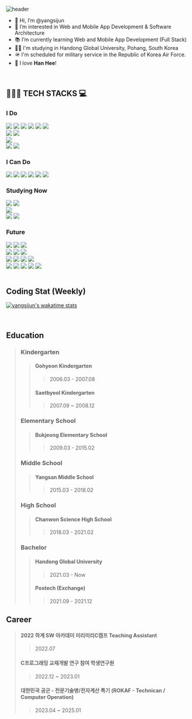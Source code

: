 ![header](https://capsule-render.vercel.app/api?type=waving&color=timeGradient&height=250&section=header&text=Yang%20Sijun&fontSize=60&fontAlignY=30&desc=(Student%20Developer)&descSize=30&descAlignY=55)

- 👋 Hi, I’m @yangsijun
- 👀 I’m interested in Web and Mobile App Development & Software Architecture
- 📚 I’m currently learning Web and Mobile App Development (Full Stack)
- 👨‍🎓 I'm studying in Handong Global University, Pohang, South Korea
- 🪖 I'm scheduled for military service in the Republic of Korea Air Force.
- 💞️ I love **Han Hee**!

<br>

## 👨🏻‍💻 TECH STACKS 💻

<div align=left>
	<h3>I Do</h3>
	<!--C++-->
	<img src="https://img.shields.io/badge/c++-00599C?style=for-the-badge&logo=c%2B%2B&logoColor=white">
	<!--Java-->
	<img src="https://img.shields.io/badge/java-007396?style=for-the-badge&logo=java&logoColor=white">
	<!--Dart-->
	<img src="https://img.shields.io/badge/dart-0175C2?style=for-the-badge&logo=dart&logoColor=white">
	<!--Kotlin-->
	<img src="https://img.shields.io/badge/kotlin-7F52FF?style=for-the-badge&logo=kotlin&logoColor=white"> 
	<!--JavaScript-->
	<img src="https://img.shields.io/badge/javascript-F7DF1E?style=for-the-badge&logo=javascript&logoColor=black">
	<!--MySQL-->
  	<img src="https://img.shields.io/badge/mysql-4479A1?style=for-the-badge&logo=mysql&logoColor=white"> 
	<br>
	<!--Flutter-->
  	<img src="https://img.shields.io/badge/flutter-02569B?style=for-the-badge&logo=flutter&logoColor=white">
	<!--Spring Boot-->
	<img src="https://img.shields.io/badge/spring%20boot-6DB33F?style=for-the-badge&logo=SpringBoot&logoColor=white">
	<br>
	<!--Apache Tomcat-->
	<img src="https://img.shields.io/badge/Apache%20Tomcat-F8DC75?style=for-the-badge&logo=apachetomcat&logoColor=black">
	<br>
	<!--Git-->
  	<img src="https://img.shields.io/badge/git-F05032?style=for-the-badge&logo=git&logoColor=white">
	<!--GitHub-->
	<img src="https://img.shields.io/badge/github-181717?style=for-the-badge&logo=github&logoColor=white">
	<br>
	<h3>I Can Do</h3>
	<!--C Lang-->
	<img src="https://img.shields.io/badge/c-A8B9CC?style=for-the-badge&logo=c&logoColor=black">
	<!--Python-->
	<img src="https://img.shields.io/badge/python-3776AB?style=for-the-badge&logo=python&logoColor=white">
	<!--Spring-->
	<img src="https://img.shields.io/badge/spring-6DB33F?style=for-the-badge&logo=Spring&logoColor=white">
	<!--JQuery-->
  	<img src="https://img.shields.io/badge/jquery-0769AD?style=for-the-badge&logo=jquery&logoColor=white">
	<!--HTML-->
	<img src="https://img.shields.io/badge/html-E34F26?style=for-the-badge&logo=html5&logoColor=white"> 
	<!--CSS-->
	<img src="https://img.shields.io/badge/css-1572B6?style=for-the-badge&logo=css3&logoColor=white">
	<h3>Studying Now</h3>
	<!--Android-->
  	<img src="https://img.shields.io/badge/android-3DDC84?style=for-the-badge&logo=android&logoColor=white"> 
	<!--Jetpack Compose-->
	<img src="https://img.shields.io/badge/Jetpack%20Compose-4285F4?style=for-the-badge&logo=jetpackcompose&logoColor=white">
	<br>
  	<!--Node.JS-->
	<img src="https://img.shields.io/badge/node.js-339933?style=for-the-badge&logo=Node.js&logoColor=white">
	<br>
	<!--Apache-->
  	<img src="https://img.shields.io/badge/apache-D22128?style=for-the-badge&logo=apache&logoColor=white">
	<!--NGINX-->
  	<img src="https://img.shields.io/badge/nginx-009639?style=for-the-badge&logo=nginx&logoColor=white">
	<h3>Future</h3>
  	<!--TypeScript-->
	<img src="https://img.shields.io/badge/typescript-3178C6?style=for-the-badge&logo=typescript&logoColor=white">
	<!--React-->
  	<img src="https://img.shields.io/badge/react-61DAFB?style=for-the-badge&logo=react&logoColor=black"> 
  	<!--Vue.JS-->
	<img src="https://img.shields.io/badge/vue.js-4FC08D?style=for-the-badge&logo=vue.js&logoColor=white">
	<br>
	<!--PHP-->
	<img src="https://img.shields.io/badge/php-777BB4?style=for-the-badge&logo=php&logoColor=white"> 
	<!--GraphQL-->
  	<img src="https://img.shields.io/badge/graphql-E10098?style=for-the-badge&logo=graphql&logoColor=black"> 
	<!--Django--> 
	<img src="https://img.shields.io/badge/django-092E20?style=for-the-badge&logo=django&logoColor=white">
	<br>
	<!--electron-->
	<img src="https://img.shields.io/badge/electron-47848F?style=for-the-badge&logo=electron&logoColor=white"> 
	<!--PWA-->
	<img src="https://img.shields.io/badge/pwa-5A0FC8?style=for-the-badge&logo=pwa&logoColor=white">
  	<!--iOS-->
	<img src="https://img.shields.io/badge/ios-000000?style=for-the-badge&logo=ios&logoColor=white"> 
	<!--Swift-->
	<img src="https://img.shields.io/badge/Swift-F05138?style=for-the-badge&logo=swift&logoColor=white">
	<br>
	<!--AWS-->
  	<img src="https://img.shields.io/badge/amazon%20aws-232F3E?style=for-the-badge&logo=amazonaws&logoColor=white"> 
  	<!--Google Cloud-->
  	<img src="https://img.shields.io/badge/google cloud-4285F4?style=for-the-badge&logo=google cloud&logoColor=white">
  	<!--Firebase-->
  	<img src="https://img.shields.io/badge/firebase-FFCA28?style=for-the-badge&logo=firebase&logoColor=black">
	<!--docker-->
  	<img src="https://img.shields.io/badge/docker-2496ED?style=for-the-badge&logo=docker&logoColor=white">
	<!--Kubernetes-->
  	<img src="https://img.shields.io/badge/kubernetes-326CE5?style=for-the-badge&logo=kubernetes&logoColor=white">
  	<br>
</div>
<br>

## Coding Stat (Weekly)
[![yangsijun's wakatime stats](https://github-readme-stats.vercel.app/api/wakatime?username=yangsijun)]()


<br>

## Education
> ### Kindergarten
>> #### Gohyeon Kindergarten  
>>> 2006.03 - 2007.08  
>>
>> #### Saetbyeol Kindergarten  
>>> 2007.09 ~ 2008.12  
>
> ### Elementary School
>> #### Bukjeong Elementary School
>>> 2009.03 - 2015.02
>
> ### Middle School
>> #### Yangsan Middle School
>>> 2015.03 - 2018.02
>
> ### High School
>> #### Chanwon Science High School
>>> 2018.03 - 2021.02
>
> ### Bachelor
>> #### Handong Global University
>>> 2021.03 - Now  
>>
>> #### Postech (Exchange)  
>>> 2021.09 - 2021.12

## Career
> #### 2022 하계 SW 아카데미 미리미리C캠프 Teaching Assistant
>> 2022.07
>
> #### C프로그래밍 교재개발 연구 참여 학생연구원
>> 2022.12 ~ 2023.01
>
> #### 대한민국 공군 - 전문기술병/전자계산 특기 (ROKAF - Technican / Computer Operation)
>> 2023.04 ~ 2025.01